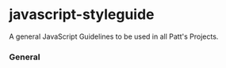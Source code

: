javascript-styleguide
=====================

A general JavaScript Guidelines to be used in all Patt's Projects.

### General ###
